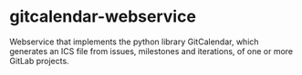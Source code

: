 <!-- 
SPDX-FileCopyrightText: 2021 German Aerospace Center (DLR)

SPDX-License-Identifier: No License selected
-->


# gitcalendar-webservice

Webservice that implements the python library GitCalendar, which generates an ICS file from issues, milestones and iterations, of one or more GitLab projects.

